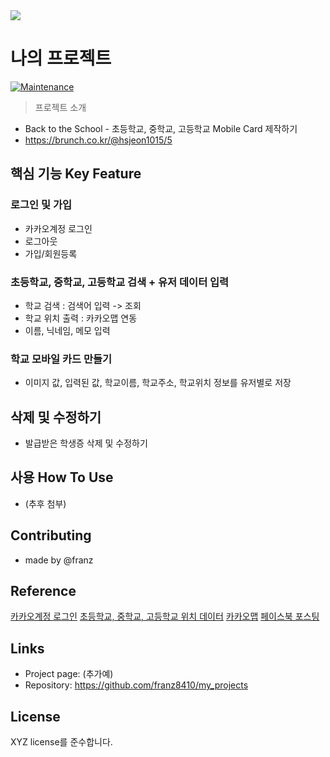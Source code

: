 <img src="https://t1.kakaocdn.net/blockadmin/etc_franz/etc/rectangle_new.png">

# 나의 프로젝트
[![Maintenance](https://img.shields.io/badge/Maintained%3F-yes-green.svg)](https://github.com/ohahohah/readme-template/graphs/commit-activity) 

> 프로젝트 소개
- Back to the School - 초등학교, 중학교, 고등학교 Mobile Card 제작하기
- https://brunch.co.kr/@hsjeon1015/5

## 핵심 기능  Key Feature
### 로그인 및 가입
- 카카오계정 로그인 
- 로그아웃 
- 가입/회원등록 

### 초등학교, 중학교, 고등학교 검색 + 유저 데이터 입력
- 학교 검색 : 검색어 입력 -> 조회 
- 학교 위치 출력 : 카카오맵 연동
- 이름, 닉네임, 메모 입력

### 학교 모바일 카드 만들기
- 이미지 값, 입력된 값, 학교이름, 학교주소, 학교위치 정보를 유저별로 저장

## 삭제 및 수정하기 
- 발급받은 학생증 삭제 및 수정하기

## 사용 How To Use
- (추후 첨부)

## Contributing
- made by @franz

## Reference
[카카오계정 로그인](https://developers.kakao.com/docs/latest/ko/kakaologin/common)
[초등학교, 중학교, 고등학교 위치 데이터](https://www.data.go.kr/tcs/dss/selectStdDataDetailView.do?publicDataPk=15021148)
[카카오맵](https://apis.map.kakao.com/web/sample/staticMap/)
[페이스북 포스팅](https://developers.facebook.com/docs/graph-api/using-graph-api#publishing)

## Links
- Project page: (추가예)
- Repository: https://github.com/franz8410/my_projects

## License
XYZ license를 준수합니다.  